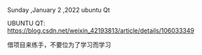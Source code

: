 Sunday ,January 2 ,2022  ubuntu Qt


UBUNTU QT:
https://blog.csdn.net/weixin_42193813/article/details/106033349


借项目来练手，不要位为了学习而学习





